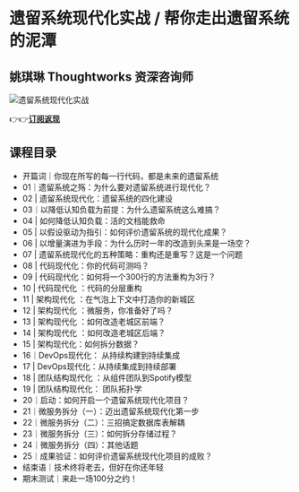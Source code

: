 遗留系统现代化实战 / 帮你走出遗留系统的泥潭
=======================

姚琪琳 **Thoughtworks 资深咨询师**
--------------------------

![遗留系统现代化实战](https://www.geekgay.com/storage/geek/geek_545baa095a1ccfbbf14ea83112c0bc6a.jpg)  
  
👉👉[**订阅返现**](https://time.geekbang.org/column/intro/100111101?code=Yo1GD3cM3vl6B1zrt%2FJ9-KirJedD9TEdnHNBbeG4IZk%3D "遗留系统现代化实战")  
  
课程目录
----

  
  
- 开篇词｜你现在所写的每一行代码，都是未来的遗留系统
- 01｜遗留系统之殇：为什么要对遗留系统进行现代化？
- 02 | 遗留系统现代化：遗留系统的四化建设
- 03｜以降低认知负载为前提：为什么遗留系统这么难搞？
- 04 | 如何降低认知负载：活的文档能救命
- 05 | 以假设驱动为指引：如何评价遗留系统的现代化成果？
- 06 | 以增量演进为手段：为什么历时一年的改造到头来是一场空？
- 07 | 遗留系统现代化的五种策略：重构还是重写？这是一个问题
- 08 | 代码现代化：你的代码可测吗？
- 09 | 代码现代化：如何将一个300行的方法重构为3行？
- 10 | 代码现代化 ：代码的分层重构
- 11 | 架构现代化 ：在气泡上下文中打造你的新城区
- 12 | 架构现代化 ：微服务，你准备好了吗？
- 13 | 架构现代化 ：如何改造老城区前端？
- 14 | 架构现代化 ：如何改造老城区后端？
- 15 | 架构现代化：如何拆分数据？
- 16｜DevOps现代化： 从持续构建到持续集成
- 17 | DevOps现代化：从持续集成到持续部署
- 18 | 团队结构现代化 ：从组件团队到Spotify模型
- 19 | 团队结构现代化： 团队拓扑学
- 20｜启动：如何开启一个遗留系统现代化项目？
- 21｜微服务拆分（一）：迈出遗留系统现代化第一步
- 22｜微服务拆分（二）：三招搞定数据库表解耦
- 23｜微服务拆分（三）：如何拆分存储过程？
- 24｜微服务拆分（四）：其他话题
- 25｜成果验证：如何评价遗留系统现代化项目的成败？
- 结束语｜技术终将老去，但好在你还年轻
- 期末测试｜来赴一场100分之约！